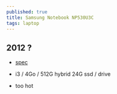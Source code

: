 ```yaml
---
published: true
title: Samsung Notebook NP530U3C
tags: laptop
---
```

## 2012 ?

- [spec](https://www.samsung.com/us/business/support/owners/product/series-5-notebook-np530u3c/)

- i3 / 4Go / 512G hybrid 24G ssd / drive 
- too hot
